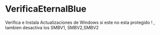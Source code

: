 # VerificaEternalBlue
Verifica e Instala Actualizaciones de Windows si este no esta protegido ! , tambien desactiva los SMBV1, SMBV2,SMBV2
